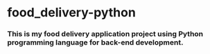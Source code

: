 # food_delivery-python

### This is my food delivery application project using Python programming language for back-end development.
